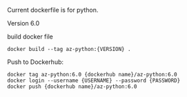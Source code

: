 Current dockerfile is for python. 

Version 6.0

build docker file

```
docker build --tag az-python:{VERSION} .
``` 

Push to Dockerhub:

```
docker tag az-python:6.0 {dockerhub name}/az-python:6.0
docker login --username {USERNAME} --password {PASSWORD}
docker push {dockerhub name}/az-python:6.0
```
